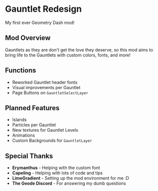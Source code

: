 # <cr>Gauntlet Redesign</c>
<cj>My first ever Geometry Dash mod!</c>

## <co>Mod Overview</c>
Gauntlets as they are don't get the love they deserve, so this mod aims to bring <cr>life to the Gauntlets</c> with custom <co>colors</c>, <cy>fonts</c>, and <cg>more</c>!

## <co>Functions</c>
- Reworked Gauntlet header fonts
- Visual improvements per Gauntlet
- Page Buttons on `GauntletSelectLayer`

## <co>Planned Features</c>
- Islands
- Particles per Gauntlet
- New textures for Gauntlet Levels
- Animations
- Custom Backgrounds for `GauntletLayer`

## <co>Special Thanks</c>
- <cy>**Erymanthus**</c> - Helping with the custom font
- <cy>**Capeling**</c> - Helping with lots of code and tips
- <cy>**LimeGradient**</c> - Setting up the mod environment for me :D
- <cy>**The Geode Discord**</c> - For answering my dumb questions